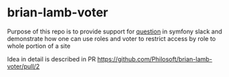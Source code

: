 # brian-lamb-voter

Purpose of this repo is to provide support for [question](https://symfony-devs.slack.com/archives/C3EQ7S3MJ/p1607541478329500) in symfony slack
and demonstrate how one can use roles and voter to restrict access by role to whole portion of a site

Idea in detail is described in PR https://github.com/Philosoft/brian-lamb-voter/pull/2
